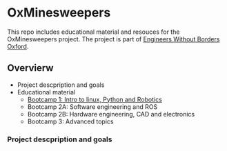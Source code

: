 # OxMinesweepers

This repo includes educational material and resouces for the OxMinesweepers project. The project is part of [Engineers Without Borders Oxford](https://www.ewbox.org/projects). 


## Overvierw 

* Project descpription and goals
* Educational material 
  * [Bootcamp 1: Intro to linux, Python and Robotics](https://github.com/MoBaioumy/OxMinesweepers/tree/master/bootcamp1)
  * Bootcamp 2A: Software engineering and ROS
  * Bootcamp 2B: Hardware engineering, CAD and electronics
  * Bootcamp 3: Advanced topics


### Project descpription and goals

